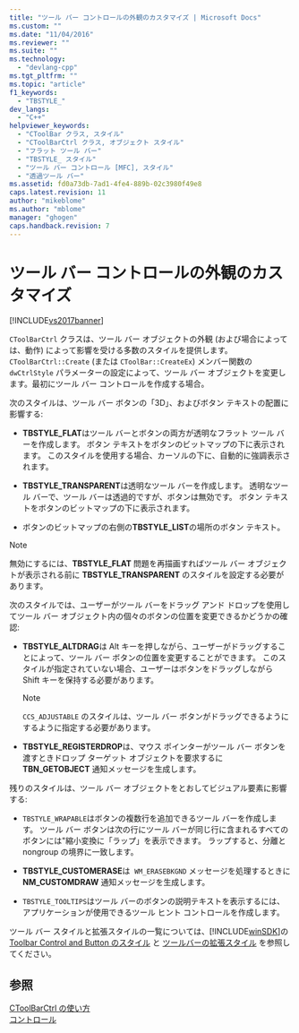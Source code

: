 ```yaml
---
title: "ツール バー コントロールの外観のカスタマイズ | Microsoft Docs"
ms.custom: ""
ms.date: "11/04/2016"
ms.reviewer: ""
ms.suite: ""
ms.technology: 
  - "devlang-cpp"
ms.tgt_pltfrm: ""
ms.topic: "article"
f1_keywords: 
  - "TBSTYLE_"
dev_langs: 
  - "C++"
helpviewer_keywords: 
  - "CToolBar クラス, スタイル"
  - "CToolBarCtrl クラス, オブジェクト スタイル"
  - "フラット ツール バー"
  - "TBSTYLE_ スタイル"
  - "ツール バー コントロール [MFC], スタイル"
  - "透過ツール バー"
ms.assetid: fd0a73db-7ad1-4fe4-889b-02c3980f49e8
caps.latest.revision: 11
author: "mikeblome"
ms.author: "mblome"
manager: "ghogen"
caps.handback.revision: 7
---
```

# ツール バー コントロールの外観のカスタマイズ
[!INCLUDE[vs2017banner](../assembler/inline/includes/vs2017banner.md)]

`CToolBarCtrl` クラスは、ツール バー オブジェクトの外観 \(および場合によっては、動作\) によって影響を受ける多数のスタイルを提供します。  `CToolBarCtrl::Create` \(または `CToolBar::CreateEx`\) メンバー関数の `dwCtrlStyle` パラメーターの設定によって、ツール バー オブジェクトを変更します。最初にツール バー コントロールを作成する場合。  
  
 次のスタイルは、ツール バー ボタンの「3D」、およびボタン テキストの配置に影響する:  
  
-   **TBSTYLE\_FLAT**はツール バーとボタンの両方が透明なフラット ツール バーを作成します。  ボタン テキストをボタンのビットマップの下に表示されます。  このスタイルを使用する場合、カーソルの下に、自動的に強調表示されます。  
  
-   **TBSTYLE\_TRANSPARENT**は透明なツール バーを作成します。  透明なツール バーで、ツール バーは透過的ですが、ボタンは無効です。  ボタン テキストをボタンのビットマップの下に表示されます。  
  
-   ボタンのビットマップの右側の**TBSTYLE\_LIST**の場所のボタン テキスト。  
  
> [!NOTE]
>  無効にするには、**TBSTYLE\_FLAT** 問題を再描画すればツール バー オブジェクトが表示される前に **TBSTYLE\_TRANSPARENT** のスタイルを設定する必要があります。  
  
 次のスタイルでは、ユーザーがツール バーをドラッグ アンド ドロップを使用してツール バー オブジェクト内の個々のボタンの位置を変更できるかどうかの確認:  
  
-   **TBSTYLE\_ALTDRAG**は Alt キーを押しながら、ユーザーがドラッグすることによって、ツール バー ボタンの位置を変更することができます。  このスタイルが指定されていない場合、ユーザーはボタンをドラッグしながら Shift キーを保持する必要があります。  
  
    > [!NOTE]
    >  `CCS_ADJUSTABLE` のスタイルは、ツール バー ボタンがドラッグできるようにするように指定する必要があります。  
  
-   **TBSTYLE\_REGISTERDROP**は、マウス ポインターがツール バー ボタンを渡すときドロップ ターゲット オブジェクトを要求するに **TBN\_GETOBJECT** 通知メッセージを生成します。  
  
 残りのスタイルは、ツール バー オブジェクトをとおしてビジュアル要素に影響する:  
  
-   `TBSTYLE_WRAPABLE`はボタンの複数行を追加できるツール バーを作成します。  ツール バー ボタンは次の行にツール バーが同じ行に含まれるすべてのボタンには"縮小変換に「ラップ」を表示できます。  ラップすると、分離と nongroup の境界に一致します。  
  
-   **TBSTYLE\_CUSTOMERASE**は  `WM_ERASEBKGND` メッセージを処理するときに **NM\_CUSTOMDRAW** 通知メッセージを生成します。  
  
-   `TBSTYLE_TOOLTIPS`はツール バーのボタンの説明テキストを表示するには、アプリケーションが使用できるツール ヒント コントロールを作成します。  
  
 ツール バー スタイルと拡張スタイルの一覧については、[!INCLUDE[winSDK](../atl/includes/winsdk_md.md)]の [Toolbar Control and Button のスタイル](http://msdn.microsoft.com/library/windows/desktop/bb760439) と [ツールバーの拡張スタイル](http://msdn.microsoft.com/library/windows/desktop/bb760430) を参照してください。  
  
## 参照  
 [CToolBarCtrl の使い方](../mfc/using-ctoolbarctrl.md)   
 [コントロール](../mfc/controls-mfc.md)